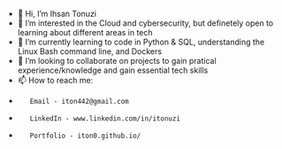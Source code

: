 - 👋 Hi, I’m Ihsan Tonuzi 
- 👀 I’m interested in the Cloud and cybersecurity, but definetely open to learning about different areas in tech
- 🌱 I’m currently learning to code in Python & SQL, understanding the Linux Bash command line, and Dockers
- 💞️ I’m looking to collaborate on projects to gain pratical experience/knowledge and gain essential tech skills 
- 📫 How to reach me: 
-        Email - iton442@gmail.com
-        LinkedIn - www.linkedin.com/in/itonuzi
-        Portfolio - iton0.github.io/

<!---
iton0/iton0 is a ✨ special ✨ repository because its `README.md` (this file) appears on your GitHub profile.
You can click the Preview link to take a look at your changes.
--->
